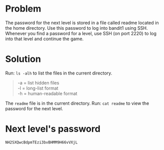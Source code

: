 # Problem
The password for the next level is stored in a file called readme located in the home directory. Use this password to log into bandit1 using SSH. Whenever you find a password for a level, use SSH (on port 2220) to log into that level and continue the game.

# Solution
Run: `ls -alh` to list the files in the current directory.<br>
>-a = list hidden files<br>
>-l = long-list format<br>
>-h = human-readable format<br>

The `readme` file is in the current directory. Run: `cat readme` to view the password for the next level.<br>

# Next level's password
`NH2SXQwcBdpmTEzi3bvBHMM9H66vVXjL`
